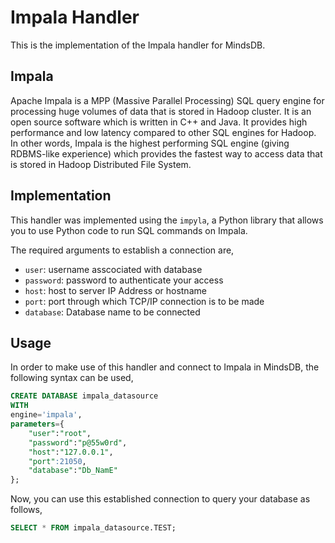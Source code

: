 # Impala Handler

This is the implementation of the  Impala handler for MindsDB.

##  Impala
Apache Impala is a MPP (Massive Parallel Processing) SQL query engine for processing huge volumes of data that is stored in Hadoop cluster. It is an open source software which is written in C++ and Java. It provides high performance and low latency compared to other SQL engines for Hadoop.
In other words, Impala is the highest performing SQL engine (giving RDBMS-like experience) which provides the fastest way to access data that is stored in Hadoop Distributed File System.

## Implementation
This handler was implemented using the `impyla`, a Python library that allows you to use Python code to run SQL commands on Impala.

The required arguments to establish a connection are,
* `user`: username asscociated with database
* `password`: password to authenticate your access
* `host`: host to server IP Address or hostname
* `port`: port through which TCP/IP connection is to be made
* `database`: Database name to be connected

## Usage
In order to make use of this handler and connect to Impala in MindsDB, the following syntax can be used,
~~~~sql
CREATE DATABASE impala_datasource
WITH
engine='impala',
parameters={
    "user":"root",
    "password":"p@55w0rd",
    "host":"127.0.0.1",
    "port":21050,
    "database":"Db_NamE"
};
~~~~

Now, you can use this established connection to query your database as follows,
~~~~sql
SELECT * FROM impala_datasource.TEST;
~~~~
